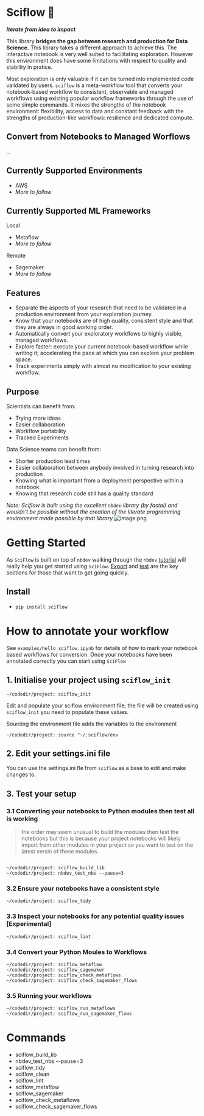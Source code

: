 # Sciflow 🔬
***Iterate from idea to impact***


This library **bridges the gap between research and production for Data Science.** This library takes a different approach to achieve this. The interactive notebook is very well suited to facilitating exploration. However this environment does have some limitations with respect to quality and stability in pratice. 

Most exploration is only valuable if it can be turned into implemented code validated by users. `sciflow` is a meta-workflow tool that converts your notebook-based workflow to consistent, observable and managed workflows using existing popular workflow frameworks through the use of some simple commands. It mixes the strengths of the notebook environment: flexibility, access to data and constant feedback with the strengths of production-like workflows: resilience and dedicated compute.

## Convert from Notebooks to Managed Worflows

...

## Currently Supported Environments

* AWS
* *More to follow*

## Currently Supported ML Frameworks

Local
* Metaflow
* *More to follow*

Remote
* Sagemaker
* *More to follow*

## Features
* Separate the aspects of your research that need to be validated in a production environment from your exploration journey.
* Know that your notebooks are of high quality, consistent style and that they are always in good working order.
* Automatically convert your exploratory workflows to highly visible, managed workflows.
* Explore faster: execute your current notebook-based workflow while writing it; accelerating the pace at which you can explore your problem space.
* Track experiments simply with almost no modification to your existing workflow.

## Purpose
Scientists can benefit from:
* Trying more ideas
* Easier collaboration
* Workflow portability
* Tracked Experiments

Data Science teams can benefit from:
* Shorter production lead times
* Easier collaboration between anybody involved in turning research into production
* Knowing what is important from a deployment perspective within a notebook
* Knowing that research code still has a quality standard

*Note: Sciflow is built using the excellent `nbdev` library (by fastai) and wouldn't be possible without the creation of the literate programming environment made possible by that library.*![image.png](attachment:image.png)

# Getting Started

As `SciFlow` is built on top of `nbdev` walking through the `nbdev` [tutorial](https://nbdev.fast.ai/tutorial.html) will really help you get started using `SciFlow`. [Export](https://nbdev.fast.ai/export.html) and [test](https://nbdev.fast.ai/test.html) are the key sections for those that want to get going quickly.

## Install

* `pip install sciflow`

# How to annotate your workflow

See `examples/hello_sciflow.ipynb` for details of how to mark your notebook based workflows for conversion. Once your notebooks have been annotated correctly you can start using `SciFlow`

## 1. Initialise your project using `sciflow_init`

```console
~/codedir/project: sciflow_init
```

Edit and populate your sciflow environment file; the file will be created using `sciflow_init` you need to populate these values.

Sourcing the environment file adds the variables to the environment

```console
~/codedir/project: source "~/.sciflow/env
```

## 2. Edit your settings.ini file

You can use the settings.ini fle from `sciflow` as a base to edit and make changes to.

## 3. Test your setup

### 3.1 Converting your notebooks to Python modules then test all is working

> the order may seem unusual to build the modules then test the notebooks but this is because your project notebooks will likely import from other modules in your project so you want to test on the latest versin of these modules. 

```console

~/codedir/project: sciflow_build_lib
~/codedir/project: nbdev_test_nbs --pause=3
```

### 3.2 Ensure your notebooks have a consistent style

```console
~/codedir/project: sciflow_tidy
```

### 3.3 Inspect your notebooks for any potential quality issues [Experimental]

```console
~/codedir/project: sciflow_lint
```

### 3.4 Convert your Python Moules to Workflows

```console
~/codedir/project: sciflow_metaflow
~/codedir/project: sciflow_sagemaker
~/codedir/project: sciflow_check_metaflows
~/codedir/project: sciflow_check_sagemaker_flows
```

### 3.5 Running your workflows

```console
~/codedir/project: sciflow_run_metaflows
~/codedir/project: sciflow_run_sagemaker_flows
```


# Commands
       
* sciflow_build_lib
* nbdev_test_nbs --pause=3
* sciflow_tidy
* sciflow_clean
* sciflow_lint
* sciflow_metaflow
* sciflow_sagemaker
* sciflow_check_metaflows
* sciflow_check_sagemaker_flows
